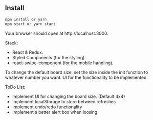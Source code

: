 ## Install

```bash
npm install or yarn
npm start or yarn start
```

Your browser should open at http://localhost:3000.

Stack:
  - React & Redux.
  - Styled Components (for the styling).
  - react-swipe-component (for the mobile handling).

To change the default board size, set the size inside the init function to whatever number you want. UI for the functionality to be implemented.

ToDo List:
- Implement UI for changing the board size. (Default 4x4)
- Implement localStorage to store between refreshes
- Implement undo/redo functionality
- Implement a better alert box when loosing

